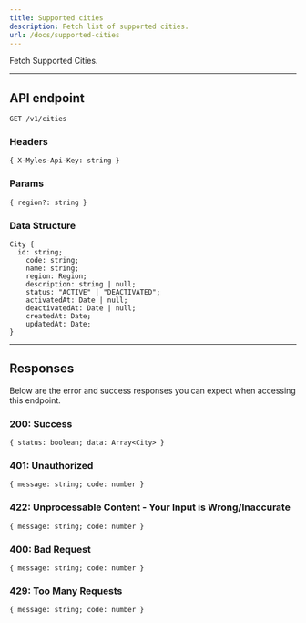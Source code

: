 ```yaml
---
title: Supported cities
description: Fetch list of supported cities.
url: /docs/supported-cities
---
```


Fetch Supported Cities.

---

## API endpoint

```shell
GET /v1/cities
```

### Headers

```shell
{ X-Myles-Api-Key: string }
```

### Params

```shell
{ region?: string }
```

### Data Structure

```shell
City {
  id: string;
	code: string;
	name: string;
	region: Region;
	description: string | null;
	status: "ACTIVE" | "DEACTIVATED";
	activatedAt: Date | null;
	deactivatedAt: Date | null;
	createdAt: Date;
	updatedAt: Date;
}
```

---

## Responses

Below are the error and success responses you can expect when accessing this endpoint.

### 200: Success

```shell
{ status: boolean; data: Array<City> }
```

### 401: Unauthorized

```shell
{ message: string; code: number }
```

### 422: Unprocessable Content - Your Input is Wrong/Inaccurate

```shell
{ message: string; code: number }
```


### 400: Bad Request

```shell
{ message: string; code: number }
```

### 429: Too Many Requests

```shell
{ message: string; code: number }
```
